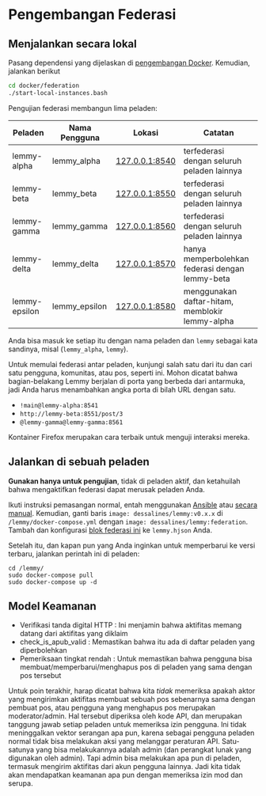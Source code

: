 # Pengembangan Federasi

## Menjalankan secara lokal

Pasang dependensi yang dijelaskan di [pengembangan Docker](docker_development.md). Kemudian, jalankan berikut 

```bash
cd docker/federation
./start-local-instances.bash
```

Pengujian federasi membangun lima peladen: 

Peladen | Nama Pengguna | Lokasi | Catatan
--- | --- | --- | ---
lemmy-alpha | lemmy_alpha | [127.0.0.1:8540](http://127.0.0.1:8540) | terfederasi dengan seluruh peladen lainnya
lemmy-beta | lemmy_beta | [127.0.0.1:8550](http://127.0.0.1:8550) | terfederasi dengan seluruh peladen lainnya
lemmy-gamma | lemmy_gamma | [127.0.0.1:8560](http://127.0.0.1:8560) | terfederasi dengan seluruh peladen lainnya
lemmy-delta | lemmy_delta | [127.0.0.1:8570](http://127.0.0.1:8570) | hanya memperbolehkan federasi dengan lemmy-beta
lemmy-epsilon | lemmy_epsilon | [127.0.0.1:8580](http://127.0.0.1:8580) | menggunakan daftar-hitam, memblokir lemmy-alpha

Anda bisa masuk ke setiap itu dengan nama peladen dan `lemmy` sebagai kata sandinya, misal (`lemmy_alpha`, `lemmy`). 

Untuk memulai federasi antar peladen, kunjungi salah satu dari itu dan cari satu pengguna, komunitas, atau pos, seperti ini. Mohon dicatat bahwa bagian-belakang Lemmy berjalan di porta yang berbeda dari antarmuka, jadi Anda harus menambahkan angka porta di bilah URL dengan satu.
- `!main@lemmy-alpha:8541`
- `http://lemmy-beta:8551/post/3`
- `@lemmy-gamma@lemmy-gamma:8561`

Kontainer Firefox merupakan cara terbaik untuk menguji interaksi mereka.

## Jalankan di sebuah peladen

**Gunakan hanya untuk pengujian**, tidak di peladen aktif, dan ketahuilah bahwa mengaktifkan federasi dapat merusak peladen Anda.

Ikuti instruksi pemasangan normal, entah menggunakan [Ansible](../administration/install_ansible.md) atau [secara manual](../administration/install_docker.md). Kemudian, ganti baris `image: dessalines/lemmy:v0.x.x` di `/lemmy/docker-compose.yml` dengan `image: dessalines/lemmy:federation`. Tambah dan konfigurasi [blok federasi ini](https://github.com/lemmynet/lemmy/blob/main/config/config.hjson#L64) ke `lemmy.hjson` Anda.

Setelah itu, dan kapan pun yang Anda inginkan untuk memperbarui ke versi terbaru, jalankan perintah ini di peladen: 

```
cd /lemmy/
sudo docker-compose pull
sudo docker-compose up -d
```

## Model Keamanan

- Verifikasi tanda digital HTTP : Ini menjamin bahwa aktifitas memang datang dari aktifitas yang diklaim
- check_is_apub_valid : Memastikan bahwa itu ada di daftar peladen yang diperbolehkan
- Pemeriksaan tingkat rendah : Untuk memastikan bahwa pengguna bisa membuat/memperbarui/menghapus pos di peladen yang sama dengan pos tersebut

Untuk poin terakhir, harap dicatat bahwa kita *tidak* memeriksa apakah aktor yang mengirimkan aktifitas membuat sebuah pos sebenarnya sama dengan pembuat pos, atau pengguna yang menghapus pos merupakan moderator/admin. Hal tersebut diperiksa oleh kode API, dan merupakan tanggung jawab setiap peladen untuk memeriksa izin pengguna. Ini tidak meninggalkan vektor serangan apa pun, karena sebagai pengguna peladen normal tidak bisa melakukan aksi yang melanggar peraturan API. Satu-satunya yang bisa melakukannya adalah admin (dan perangkat lunak yang digunakan oleh admin). Tapi admin bisa melakukan apa pun di peladen, termasuk mengirim aktifitas dari akun pengguna lainnya. Jadi kita tidak akan mendapatkan keamanan apa pun dengan memeriksa izin mod dan serupa.
